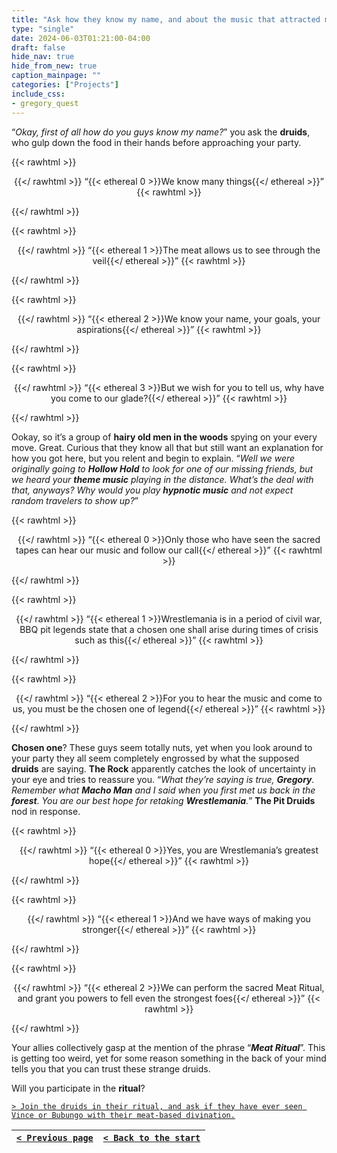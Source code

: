 ```yaml
---
title: "Ask how they know my name, and about the music that attracted my party over here."
type: "single"
date: 2024-06-03T01:21:00-04:00
draft: false
hide_nav: true
hide_from_new: true
caption_mainpage: ""
categories: ["Projects"]
include_css:
- gregory_quest
---
```


“*Okay, first of all how do you guys know my name?*” you ask the **druids**, who gulp down the food in their hands before approaching your party.

{{< rawhtml >}}<p style="text-align: center">{{</ rawhtml >}}
“{{< ethereal 0 >}}We know many things{{</ ethereal >}}”
{{< rawhtml >}}</p>{{</ rawhtml >}}

{{< rawhtml >}}<p style="text-align: center">{{</ rawhtml >}}
“{{< ethereal 1 >}}The meat allows us to see through the veil{{</ ethereal >}}”
{{< rawhtml >}}</p>{{</ rawhtml >}}

{{< rawhtml >}}<p style="text-align: center">{{</ rawhtml >}}
“{{< ethereal 2 >}}We know your name, your goals, your aspirations{{</ ethereal >}}”
{{< rawhtml >}}</p>{{</ rawhtml >}}

{{< rawhtml >}}<p style="text-align: center">{{</ rawhtml >}}
“{{< ethereal 3 >}}But we wish for you to tell us, why have you come to our glade?{{</ ethereal >}}”
{{< rawhtml >}}</p>{{</ rawhtml >}}

Ookay, so it’s a group of **hairy old men in the woods** spying on your every move. Great. Curious that they know all that but still want an explanation for how you got here, but you relent and begin to explain. “*Well we were originally going to **Hollow Hold** to look for one of our missing friends, but we heard your **theme music** playing in the distance. What’s the deal with that, anyways? Why would you play **hypnotic music** and not expect random travelers to show up?*”

{{< rawhtml >}}<p style="text-align: center">{{</ rawhtml >}}
“{{< ethereal 0 >}}Only those who have seen the sacred tapes can hear our music and follow our call{{</ ethereal >}}”
{{< rawhtml >}}</p>{{</ rawhtml >}}

{{< rawhtml >}}<p style="text-align: center">{{</ rawhtml >}}
“{{< ethereal 1 >}}Wrestlemania is in a period of civil war, BBQ pit legends state that a chosen one shall arise during times of crisis such as this{{</ ethereal >}}”
{{< rawhtml >}}</p>{{</ rawhtml >}}

{{< rawhtml >}}<p style="text-align: center">{{</ rawhtml >}}
“{{< ethereal 2 >}}For you to hear the music and come to us, you must be the chosen one of legend{{</ ethereal >}}”
{{< rawhtml >}}</p>{{</ rawhtml >}}

**Chosen one**? These guys seem totally nuts, yet when you look around to your party they all seem completely engrossed by what the supposed **druids** are saying. **The Rock** apparently catches the look of uncertainty in your eye and tries to reassure you. “*What they’re saying is true, **Gregory**. Remember what **Macho Man** and I said when you first met us back in the **forest**. You are our best hope for retaking **Wrestlemania**.*” **The Pit Druids** nod in response.

{{< rawhtml >}}<p style="text-align: center">{{</ rawhtml >}}
“{{< ethereal 0 >}}Yes, you are Wrestlemania’s greatest hope{{</ ethereal >}}”
{{< rawhtml >}}</p>{{</ rawhtml >}}

{{< rawhtml >}}<p style="text-align: center">{{</ rawhtml >}}
“{{< ethereal 1 >}}And we have ways of making you stronger{{</ ethereal >}}”
{{< rawhtml >}}</p>{{</ rawhtml >}}

{{< rawhtml >}}<p style="text-align: center">{{</ rawhtml >}}
“{{< ethereal 2 >}}We can perform the sacred Meat Ritual, and grant you powers to fell even the strongest foes{{</ ethereal >}}”
{{< rawhtml >}}</p>{{</ rawhtml >}}

Your allies collectively gasp at the mention of the phrase “***Meat Ritual***”. This is getting too weird, yet for some reason something in the back of your mind tells you that you can trust these strange druids.

Will you participate in the **ritual**?

[``> Join the druids in their ritual, and ask if they have ever seen Vince or Bubungo with their meat-based divination.``](../118)

|[``< Previous page``](../116)|[``< Back to the start``](../)|
|---|---|